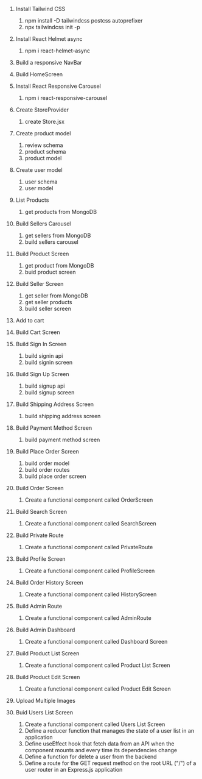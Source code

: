 1. Install Tailwind CSS

   1. npm install -D tailwindcss postcss autoprefixer
   2. npx tailwindcss init -p

2. Install React Helmet async

   1. npm i react-helmet-async

3. Build a responsive NavBar

4. Build HomeScreen

5. Install React Responsive Carousel

   1. npm i react-responsive-carousel

6. Create StoreProvider

   1. create Store.jsx

7. Create product model

   1. review schema
   2. product schema
   3. product model

8. Create user model

   1. user schema
   2. user model

9. List Products

   1. get products from MongoDB

10. Build Sellers Carousel

    1. get sellers from MongoDB
    2. build sellers carousel

11. Build Product Screen

    1. get product from MongoDB
    2. buid product screen

12. Build Seller Screen

    1. get seller from MongoDB
    2. get seller products
    3. build seller screen

13. Add to cart

14. Build Cart Screen

15. Build Sign In Screen

    1. build signin api
    2. build signin screen

16. Build Sign Up Screen

    1. build signup api
    2. build signup screen

17. Build Shipping Address Screen

    1. build shipping address screen

18. Build Payment Method Screen

    1. build payment method screen

19. Build Place Order Screen

    1. build order model
    2. build order routes
    3. build place order screen

20. Build Order Screen

    1. Create a functional component called OrderScreen

21. Build Search Screen

    1. Create a functional component called SearchScreen

22. Build Private Route

    1. Create a functional component called PrivateRoute

23. Build Profile Screen

    1. Create a functional component called ProfileScreen

24. Build Order History Screen

    1. Create a functional component called HistoryScreen

25. Build Admin Route

    1. Create a functional component called AdminRoute

26. Build Admin Dashboard

    1. Create a functional component called Dashboard Screen

27. Build Product List Screen

    1. Create a functional component called Product List Screen

28. Build Product Edit Screen

    1. Create a functional component called Product Edit Screen

29. Upload Multiple Images

30. Buid Users List Screen

    1. Create a functional component called Users List Screen
    2. Define a reducer function that manages the state of a user list in an application
    3. Define useEffect hook that fetch data from an API when the component mounts and every time its dependencies change
    4. Define a function for delete a user from the backend
    5. Define a route for the GET request method on the root URL ("/") of a user router in an Express.js application
